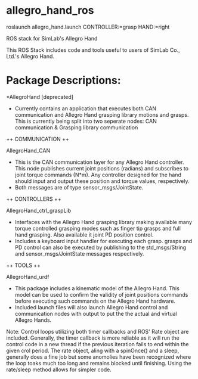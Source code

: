 allegro_hand_ros
================

roslaunch allegro_hand.launch CONTROLLER:=grasp HAND:=right


ROS stack for SimLab's Allegro Hand

This ROS Stack includes code and tools useful
to users of SimLab Co., Ltd.'s Allegro Hand.

Package Descriptions:
=========================

*AllegroHand [deprecated]
 - Currently contains an application that executes both CAN communication and Allegro Hand grasping library motions and grasps. This is currently being split into two seperate nodes: CAN communication & Grasping library communication


++ COMMUNICATION ++

AllegroHand_CAN
 - This is the CAN communication layer for any Allegro Hand controller. This node publishes current joint positions (radians) and subscribes to joint torque commands (N*m). Any controller designed for the hand should input and output these position and torque values, respectively.
 - Both messages are of type sensor_msgs/JointState.


++ CONTROLLERS ++	

AllegroHand_ctrl_graspLib
 - Interfaces with the Allegro Hand grasping library making available many torque controlled grasping modes such as finger tip grasps and full hand grasping. Also available it joint PD position control.
  - Includes a keyboard input handler for executing each grasp. grasps and PD control can also be executed by publishing to the std_msgs/String and sensor_msgs/JointState messages respectively.
	

++ TOOLS ++

AllegroHand_urdf
 - This package includes a kinematic model of the Allegro Hand. This model can be used to confirm the validity of joint positions commands before executing such commands on the Allegro Hand hardware.
 - Included launch files will also launch Allegro Hand control and communication nodes with output to put the the actual and virtual Allegro Hands.
 
Note:
 Control loops utilizing both timer callbacks and ROS' Rate object are included. Generally, the timer callback is more reliable as it will run the control code in a new thread if the previous iteration fails to end within the given crol period. The rate object, aling with a spinOnce() and a sleep, generally does a fine job but some anomolies have been recognized where the loop toaks much too long and remains blocked until finishing. Using the rate/sleep method allows for simpler code.
 
